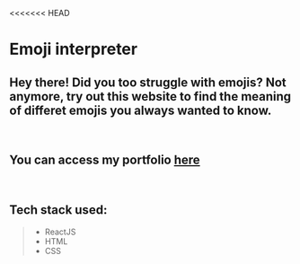 <<<<<<< HEAD

# Emoji interpreter

## Hey there! Did you too struggle with emojis? Not anymore, try out this website to find the meaning of differet emojis you always wanted to know.

<br>

## You can access my portfolio [here](https://i5go5.csb.app/)

<br>

## Tech stack used:

> - ReactJS
> - HTML
> - CSS
